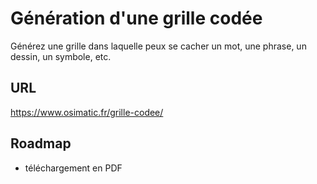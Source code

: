 # Génération d'une grille codée
Générez une grille dans laquelle peux se cacher un mot, une phrase, un dessin, un symbole, etc.

## URL

https://www.osimatic.fr/grille-codee/

## Roadmap
- téléchargement en PDF